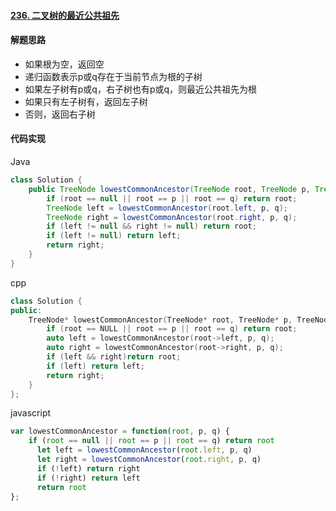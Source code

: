#### [236. 二叉树的最近公共祖先](https://leetcode-cn.com/problems/lowest-common-ancestor-of-a-binary-tree/)



#### 解题思路

- 如果根为空，返回空
- 递归函数表示p或q存在于当前节点为根的子树
- 如果左子树有p或q，右子树也有p或q，则最近公共祖先为根
- 如果只有左子树有，返回左子树
- 否则，返回右子树

#### 代码实现

Java

```java
class Solution {
    public TreeNode lowestCommonAncestor(TreeNode root, TreeNode p, TreeNode q) {
        if (root == null || root == p || root == q) return root;
        TreeNode left = lowestCommonAncestor(root.left, p, q);
        TreeNode right = lowestCommonAncestor(root.right, p, q);
        if (left != null && right != null) return root;
        if (left != null) return left;
        return right; 
    }
}
```



cpp

```cpp
class Solution {
public:
    TreeNode* lowestCommonAncestor(TreeNode* root, TreeNode* p, TreeNode* q) {
        if (root == NULL || root == p || root == q) return root;
        auto left = lowestCommonAncestor(root->left, p, q);
        auto right = lowestCommonAncestor(root->right, p, q);
      	if (left && right)return root;
        if (left) return left;
        return right;
    }
};
```

javascript

```javascript
var lowestCommonAncestor = function(root, p, q) {
    if (root == null || root == p || root == q) return root
	  let left = lowestCommonAncestor(root.left, p, q)
	  let right = lowestCommonAncestor(root.right, p, q)
	  if (!left) return right
	  if (!right) return left
	  return root
};
```
